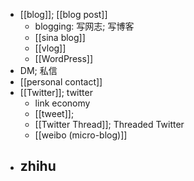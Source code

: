 - [[blog]]; [[blog post]]
    - blogging: 写网志; 写博客
    - [[sina blog]]
    - [[vlog]]
    - [[WordPress]]
- DM; 私信
- [[personal contact]]
- [[Twitter]]; twitter
    - link economy
    - [[tweet]];
    - [[Twitter Thread]]; Threaded Twitter
    - [[weibo (micro-blog)]]
- zhihu
    - 
